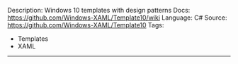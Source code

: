 Description: Windows 10 templates with design patterns
Docs: https://github.com/Windows-XAML/Template10/wiki
Language: C#
Source: https://github.com/Windows-XAML/Template10
Tags:
  - Templates
  - XAML
---
